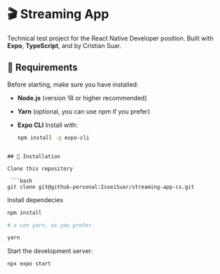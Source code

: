 # 🎬 Streaming App

Technical test project for the React Native Developer position.
Built with **Expo**, **TypeScript**, and by Cristian Suar.

## 🚀 Requirements

Before starting, make sure you have installed:

- **Node.js** (version 18 or higher recommended)
- **Yarn** (optional, you can use npm if you prefer)
- **Expo CLI**
Install with:

  ```bash
  npm install -g expo-cli
 ```

## 🏡 Installation

Clone this repository

  ```bash
git clone git@github-personal:IsseiSuar/streaming-app-cs.git
```

Install dependecies

  ```bash
npm install

# o con yarn, as you prefer.

yarn
```

Start the development server:

  ```bash
npx expo start
```


